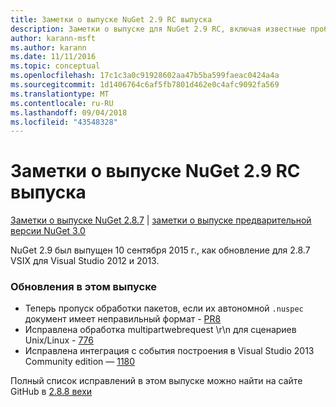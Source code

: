 ```yaml
---
title: Заметки о выпуске NuGet 2.9 RC выпуска
description: Заметки о выпуске для NuGet 2.9 RC, включая известные проблемы, исправления ошибок, добавленные функции и запросы на изменение структуры.
author: karann-msft
ms.author: karann
ms.date: 11/11/2016
ms.topic: conceptual
ms.openlocfilehash: 17c1c3a0c91928602aa47b5ba599faeac0424a4a
ms.sourcegitcommit: 1d1406764c6af5fb7801d462e0c4afc9092fa569
ms.translationtype: MT
ms.contentlocale: ru-RU
ms.lasthandoff: 09/04/2018
ms.locfileid: "43548328"
---
```

# <a name="nuget-29-rc-release-notes"></a>Заметки о выпуске NuGet 2.9 RC выпуска

[Заметки о выпуске NuGet 2.8.7](../release-notes/nuget-2.8.7.md) | [заметки о выпуске предварительной версии NuGet 3.0](../release-notes/nuget-3.0-preview.md)

NuGet 2.9 был выпущен 10 сентября 2015 г., как обновление для 2.8.7 VSIX для Visual Studio 2012 и 2013.

### <a name="updates-in-this-release"></a>Обновления в этом выпуске

* Теперь пропуск обработки пакетов, если их автономной `.nuspec` документ имеет неправильный формат - [PR8](https://github.com/NuGet/NuGet2/pull/8)
* Исправлена обработка multipartwebrequest \r\n для сценариев Unix/Linux - [776](https://github.com/NuGet/Home/issues/776)
* Исправлена интеграция с события построения в Visual Studio 2013 Community edition — [1180](https://github.com/NuGet/Home/issues/1180)


Полный список исправлений в этом выпуске можно найти на сайте GitHub в [2.8.8 вехи](https://github.com/NuGet/Home/issues?q=milestone%3A2.8.8+is%3Aclosed)
